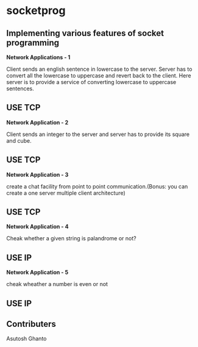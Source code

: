 # socketprog
Implementing various features of socket programming
---
**Network Applications - 1**

Client sends an english sentence in lowercase to
the server. Server has to convert all the lowercase
to uppercase and revert back to the client. Here
server is to provide a service of converting
lowercase to uppercase sentences.

USE TCP
---
**Network Application - 2**

Client sends an integer to the server and server has to
provide its square and cube.

USE TCP
---
**Network Application - 3**

create a chat facility from point to point communication.(Bonus: you can create a one server multiple client architecture)

USE TCP
---
**Network Application - 4**

Cheak whether a given string is palandrome or not?

USE IP
---
**Network Application - 5**

cheak wheather a number is even or not

USE IP
---
## Contributers 
Asutosh Ghanto
